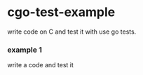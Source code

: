 # cgo-test-example
  write code on C and test it with use go tests.

### example 1
  write a code and test it
